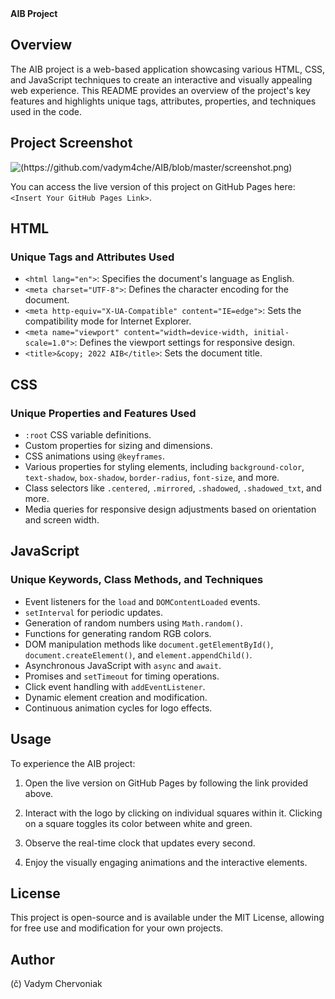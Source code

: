 <summary><b>AIB Project</b></summary>

## Overview

The AIB project is a web-based application showcasing various HTML, CSS, and JavaScript techniques to create an interactive and visually appealing web experience. This README provides an overview of the project's key features and highlights unique tags, attributes, properties, and techniques used in the code.

## Project Screenshot

![(https://github.com/vadym4che/AIB/blob/master/screenshot.png)](https://vadym4che.github.io/AIB/)

You can access the live version of this project on GitHub Pages here: `<Insert Your GitHub Pages Link>`.

## HTML

### Unique Tags and Attributes Used

- `<html lang="en">`: Specifies the document's language as English.
- `<meta charset="UTF-8">`: Defines the character encoding for the document.
- `<meta http-equiv="X-UA-Compatible" content="IE=edge">`: Sets the compatibility mode for Internet Explorer.
- `<meta name="viewport" content="width=device-width, initial-scale=1.0">`: Defines the viewport settings for responsive design.
- `<title>&copy; 2022 AIB</title>`: Sets the document title.

## CSS

### Unique Properties and Features Used

- `:root` CSS variable definitions.
- Custom properties for sizing and dimensions.
- CSS animations using `@keyframes`.
- Various properties for styling elements, including `background-color`, `text-shadow`, `box-shadow`, `border-radius`, `font-size`, and more.
- Class selectors like `.centered`, `.mirrored`, `.shadowed`, `.shadowed_txt`, and more.
- Media queries for responsive design adjustments based on orientation and screen width.

## JavaScript

### Unique Keywords, Class Methods, and Techniques

- Event listeners for the `load` and `DOMContentLoaded` events.
- `setInterval` for periodic updates.
- Generation of random numbers using `Math.random()`.
- Functions for generating random RGB colors.
- DOM manipulation methods like `document.getElementById()`, `document.createElement()`, and `element.appendChild()`.
- Asynchronous JavaScript with `async` and `await`.
- Promises and `setTimeout` for timing operations.
- Click event handling with `addEventListener`.
- Dynamic element creation and modification.
- Continuous animation cycles for logo effects.

## Usage

To experience the AIB project:

1. Open the live version on GitHub Pages by following the link provided above.

2. Interact with the logo by clicking on individual squares within it. Clicking on a square toggles its color between white and green.

3. Observe the real-time clock that updates every second.

4. Enjoy the visually engaging animations and the interactive elements.

## License

This project is open-source and is available under the MIT License, allowing for free use and modification for your own projects.

## Author

(č) Vadym Chervoniak